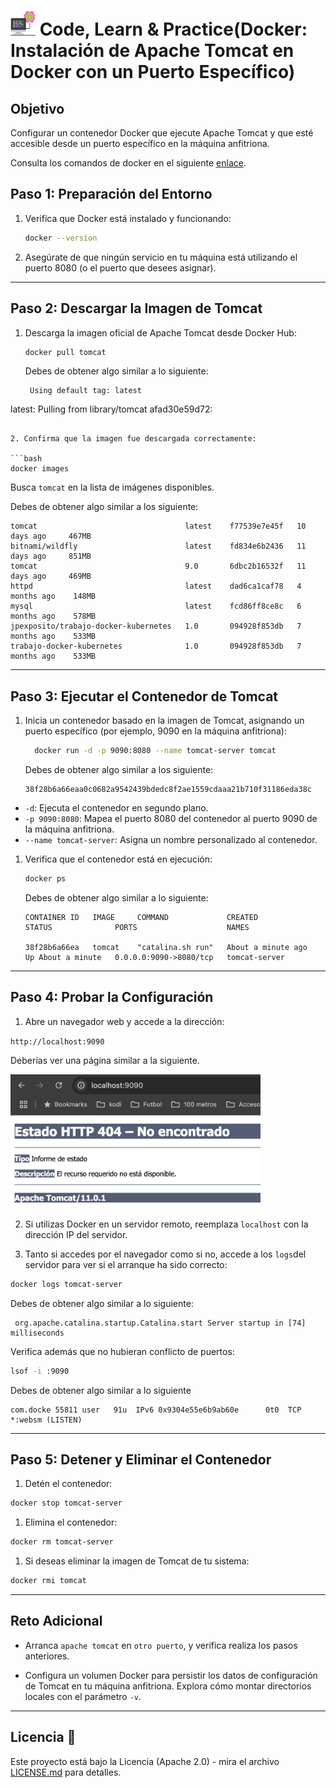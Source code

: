 # <img src=../../../images/computer.png width="40"> Code, Learn & Practice(Docker: Instalación de Apache Tomcat en Docker con un Puerto Específico)

## Objetivo

Configurar un contenedor Docker que ejecute Apache Tomcat y que esté accesible desde un puerto específico en la máquina anfitriona.

Consulta los comandos de docker en el siguiente [enlace](https://github.com/jpexposito/code-learn/blob/main/comun/docker/COMANDOS.md).

## Paso 1: Preparación del Entorno

1. Verifica que Docker está instalado y funcionando:

   ```bash
   docker --version
   ```

2. Asegúrate de que ningún servicio en tu máquina está utilizando el puerto 8080 (o el puerto que desees asignar).

---

## Paso 2: Descargar la Imagen de Tomcat

1. Descarga la imagen oficial de Apache Tomcat desde Docker Hub:

   ```bash
   docker pull tomcat
   ```

   Debes de obtener algo similar a lo siguiente:

   ```code
    Using default tag: latest
  latest: Pulling from library/tomcat
afad30e59d72:
   ```

2. Confirma que la imagen fue descargada correctamente:
  
   ```bash
   docker images
   ```

   Busca `tomcat` en la lista de imágenes disponibles.

   Debes de obtener algo similar a los siguiente:

   ```code
  tomcat                                 latest    f77539e7e45f   10 days ago     467MB
bitnami/wildfly                        latest    fd834e6b2436   11 days ago     851MB
tomcat                                 9.0       6dbc2b16532f   11 days ago     469MB
httpd                                  latest    dad6ca1caf78   4 months ago    148MB
mysql                                  latest    fcd86ff8ce8c   6 months ago    578MB
jpexposito/trabajo-docker-kubernetes   1.0       094928f853db   7 months ago    533MB
trabajo-docker-kubernetes              1.0       094928f853db   7 months ago    533MB
   ```

---

## Paso 3: Ejecutar el Contenedor de Tomcat

1. Inicia un contenedor basado en la imagen de Tomcat, asignando un puerto específico (por ejemplo, 9090 en la máquina anfitriona):

    ```bash
      docker run -d -p 9090:8080 --name tomcat-server tomcat
    ```

    Debes de obtener algo similar a los siguiente:

    ```code
    38f28b6a66eaa0c0682a9542439bdedc8f2ae1559cdaaa21b710f31186eda38c
    ```
  
- `-d`: Ejecuta el contenedor en segundo plano.
- `-p 9090:8080`: Mapea el puerto 8080 del contenedor al puerto 9090 de la máquina anfitriona.
- `--name tomcat-server`: Asigna un nombre personalizado al contenedor.

1. Verifica que el contenedor está en ejecución:
   
    ```bash
    docker ps
    ```

   Debes de obtener algo similar a lo siguiente:

    ```code
    CONTAINER ID   IMAGE     COMMAND             CREATED              STATUS              PORTS                    NAMES

    38f28b6a66ea   tomcat    "catalina.sh run"   About a minute ago   Up About a minute   0.0.0.0:9090->8080/tcp   tomcat-server
    ``` 

---

## Paso 4: Probar la Configuración

1. Abre un navegador web y accede a la dirección:

`http://localhost:9090`

Deberías ver una página similar a la siguiente.

<img src="images/apache-tomcat-run.png" width="400px">

2. Si utilizas Docker en un servidor remoto, reemplaza `localhost` con la dirección IP del servidor.

3. Tanto si accedes por el navegador como si no, accede a los `logs`del servidor para ver si el arranque ha sido correcto:

```bash
docker logs tomcat-server
````

Debes de obtener algo similar a lo siguiente:

```code
 org.apache.catalina.startup.Catalina.start Server startup in [74] milliseconds
```

Verifica además que no hubieran conflicto de puertos:

```bash
lsof -i :9090
````

Debes de obtener algo similar a lo siguiente

```code
com.docke 55811 user   91u  IPv6 0x9304e55e6b9ab60e      0t0  TCP *:websm (LISTEN)
```
---

## Paso 5: Detener y Eliminar el Contenedor

1. Detén el contenedor:

```bash
docker stop tomcat-server
```

1. Elimina el contenedor:

```bash
docker rm tomcat-server
```

1. Si deseas eliminar la imagen de Tomcat de tu sistema:

```bash
docker rmi tomcat
```

---

## Reto Adicional

- Arranca `apache tomcat` en `otro puerto`, y verifica realiza los pasos anteriores.
  
- Configura un volumen Docker para persistir los datos de configuración de Tomcat en tu máquina anfitriona. Explora cómo montar directorios locales con el parámetro `-v`.

---

## Licencia 📄

Este proyecto está bajo la Licencia (Apache 2.0) - mira el archivo [LICENSE.md]([../../../LICENSE.md](https://github.com/jpexposito/code-learn-practice/blob/main/LICENSE)) para detalles.
